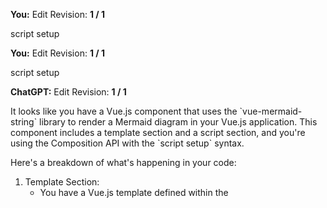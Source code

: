 **You:** Edit Revision: **1 / 1**
<div class="empty:hidden"><template>
  <div id="app">
    <vue-mermaid-string :value="diagram" />
  </div>
</template>
<script>
import VueMermaidString from "vue-mermaid-string";
import endent from "endent";

export default {
  computed: {
    diagram: () => endent` # ㅏㅓㅏㅓ
      graph TD
        DateTime[Date and time]

        JavaScript --> Frameworks
        JavaScript --> DateTime
        JavaScript --> 3D
        Frameworks --> Vue.js
        Frameworks --> React
        DateTime --> Moment.js
        DateTime --> date-fns
        3D --> Three.js
        3D --> Babylon.js
    `,
  },
  components: {
    VueMermaidString,
  },
};
</script>

script setup

**You:** Edit Revision: **1 / 1**
<div class="empty:hidden"><template>
  <div id="app">
    <vue-mermaid-string :value="diagram" />
  </div>
</template>
<script>
import VueMermaidString from "vue-mermaid-string";
import endent from "endent";

export default {
  computed: {
    diagram: () => endent` # ㅏㅓㅏㅓ
      graph TD
        DateTime[Date and time]

        JavaScript --> Frameworks
        JavaScript --> DateTime
        JavaScript --> 3D
        Frameworks --> Vue.js
        Frameworks --> React
        DateTime --> Moment.js
        DateTime --> date-fns
        3D --> Three.js
        3D --> Babylon.js
    `,
  },
  components: {
    VueMermaidString,
  },
};
</script>

script setup

**ChatGPT:** Edit Revision: **1 / 1**
<div class="markdown prose w-full break-words dark:prose-invert light">
It looks like you have a Vue.js component that uses the  `vue-mermaid-string`  library to render a Mermaid diagram in your Vue.js application. This component includes a template section and a script section, and you're using the Composition API with the  `script setup`  syntax.

Here's a breakdown of what's happening in your code:
<ol><li>
Template Section:
<ul><li>You have a Vue.js template defined within the <code><template></code> tag.</li><li>The template contains a single <code><div></code> with the id "app," which is the root element for your Vue.js application.</li><li>Inside the <code><div></code>, you're using the <code>vue-mermaid-string</code> component to render a Mermaid diagram. You're binding the <code>value</code> prop of this component to a computed property called "diagram."</li></ul></li><li>
Script Section:
<ul><li>
You import the necessary dependencies and libraries at the beginning of the script section. You import  `VueMermaidString`  from "vue-mermaid-string" and  `endent`  from "endent."
</li><li>
You export a Vue.js component using the  `export default`  statement.
</li><li>
Within the  `export default`  object:
<ul><li>You define a computed property called "diagram." This computed property returns a Mermaid diagram string using the <code>endent</code> template literal tag. Mermaid is a JavaScript-based diagramming and charting tool.</li><li>The Mermaid diagram string is indented for readability.</li></ul></li><li>
You register the  `VueMermaidString`  component under the "components" property of your Vue.js component.
</li></ul></li><li>
 `script setup` :
<ul><li>You've used the <code>script setup</code> syntax, which is a shorthand way to define your component in Vue 3 using the Composition API. With <code>script setup</code>, you don't need to explicitly define the <code>data</code>, <code>methods</code>, and <code>computed</code> properties. Instead, you can directly use them within the setup function.</li></ul></li></ol>
Overall, this code sets up a Vue.js component that renders a Mermaid diagram using the  `vue-mermaid-string`  library, and it uses the  `script setup`  syntax for a more concise component definition. The Mermaid diagram content is defined as a computed property for flexibility.

**ChatGPT:** Edit Revision: **1 / 1**
<div class="markdown prose w-full break-words dark:prose-invert light">
It looks like you have a Vue.js component that uses the  `vue-mermaid-string`  library to render a Mermaid diagram in your Vue.js application. This component includes a template section and a script section, and you're using the Composition API with the  `script setup`  syntax.

Here's a breakdown of what's happening in your code:
<ol><li>
Template Section:
<ul><li>You have a Vue.js template defined within the <code><template></code> tag.</li><li>The template contains a single <code><div></code> with the id "app," which is the root element for your Vue.js application.</li><li>Inside the <code><div></code>, you're using the <code>vue-mermaid-string</code> component to render a Mermaid diagram. You're binding the <code>value</code> prop of this component to a computed property called "diagram."</li></ul></li><li>
Script Section:
<ul><li>
You import the necessary dependencies and libraries at the beginning of the script section. You import  `VueMermaidString`  from "vue-mermaid-string" and  `endent`  from "endent."
</li><li>
You export a Vue.js component using the  `export default`  statement.
</li><li>
Within the  `export default`  object:
<ul><li>You define a computed property called "diagram." This computed property returns a Mermaid diagram string using the <code>endent</code> template literal tag. Mermaid is a JavaScript-based diagramming and charting tool.</li><li>The Mermaid diagram string is indented for readability.</li></ul></li><li>
You register the  `VueMermaidString`  component under the "components" property of your Vue.js component.
</li></ul></li><li>
 `script setup` :
<ul><li>You've used the <code>script setup</code> syntax, which is a shorthand way to define your component in Vue 3 using the Composition API. With <code>script setup</code>, you don't need to explicitly define the <code>data</code>, <code>methods</code>, and <code>computed</code> properties. Instead, you can directly use them within the setup function.</li></ul></li></ol>
Overall, this code sets up a Vue.js component that renders a Mermaid diagram using the  `vue-mermaid-string`  library, and it uses the  `script setup`  syntax for a more concise component definition. The Mermaid diagram content is defined as a computed property for flexibility.

**You:** Edit Revision: **1 / 1**
<div class="empty:hidden">rework

**You:** Edit Revision: **1 / 1**
<div class="empty:hidden">rework

**ChatGPT:** Edit Revision: **1 / 1**
<div class="markdown prose w-full break-words dark:prose-invert light">
Sure, let's rework your Vue.js component code to make it more concise and organized. We'll use the  `script setup`  syntax to simplify the component definition:

``` vue
<template>
  <div id="app">
    <vue-mermaid-string :value="diagram" />
  </div>
</template>

<script setup>
import VueMermaidString from "vue-mermaid-string";
import { ref, computed } from "vue";
import endent from "endent";

const diagram = computed(() => endent`
  graph TD
    DateTime[Date and time]

    JavaScript --> Frameworks
    JavaScript --> DateTime
    JavaScript --> 3D
    Frameworks --> Vue.js
    Frameworks --> React
    DateTime --> Moment.js
    DateTime --> date-fns
    3D --> Three.js
    3D --> Babylon.js
`);

</script>
```

In this reworked version:
<ol><li>
We continue to use the  `<template>`  section to define the structure of your component.
</li><li>
In the  `script setup`  section:
<ul><li>
We import the necessary dependencies, including  `VueMermaidString` ,  `ref` ,  `computed` , and  `endent` .
</li><li>
We define a  `diagram`  variable using the  `computed`  function. This variable contains your Mermaid diagram string. We use the  `computed`  function to ensure that the diagram is recalculated whenever necessary.
</li></ul></li></ol>
By using the  `script setup`  syntax and organizing the code this way, your component remains clean and concise while maintaining readability and reactivity. The Mermaid diagram content is still defined as a computed property for flexibility.

**ChatGPT:** Edit Revision: **1 / 1**
<div class="markdown prose w-full break-words dark:prose-invert light">
Sure, let's rework your Vue.js component code to make it more concise and organized. We'll use the  `script setup`  syntax to simplify the component definition:

``` vue
<template>
  <div id="app">
    <vue-mermaid-string :value="diagram" />
  </div>
</template>

<script setup>
import VueMermaidString from "vue-mermaid-string";
import { ref, computed } from "vue";
import endent from "endent";

const diagram = computed(() => endent`
  graph TD
    DateTime[Date and time]

    JavaScript --> Frameworks
    JavaScript --> DateTime
    JavaScript --> 3D
    Frameworks --> Vue.js
    Frameworks --> React
    DateTime --> Moment.js
    DateTime --> date-fns
    3D --> Three.js
    3D --> Babylon.js
`);

</script>
```

In this reworked version:
<ol><li>
We continue to use the  `<template>`  section to define the structure of your component.
</li><li>
In the  `script setup`  section:
<ul><li>
We import the necessary dependencies, including  `VueMermaidString` ,  `ref` ,  `computed` , and  `endent` .
</li><li>
We define a  `diagram`  variable using the  `computed`  function. This variable contains your Mermaid diagram string. We use the  `computed`  function to ensure that the diagram is recalculated whenever necessary.
</li></ul></li></ol>
By using the  `script setup`  syntax and organizing the code this way, your component remains clean and concise while maintaining readability and reactivity. The Mermaid diagram content is still defined as a computed property for flexibility.

